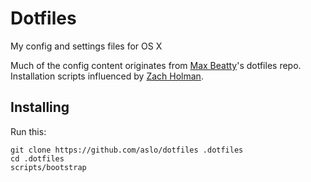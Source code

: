 # Dotfiles

My config and settings files for OS X

Much of the config content originates from [Max Beatty](https://github.com/maxbeatty/dotfiles)'s dotfiles repo. Installation scripts influenced by [Zach Holman](https://github.com/holman/dotfiles).

## Installing

Run this:

```
git clone https://github.com/aslo/dotfiles .dotfiles 
cd .dotfiles 
scripts/bootstrap
```
